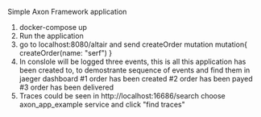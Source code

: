 Simple Axon Framework application

1. docker-compose up
2. Run the application
3. go to localhost:8080/altair and send createOrder mutation 
mutation{
  createOrder(name: "serf")
}
4. In conslole will be logged three events, this is all this application has been created to, to demostrante sequence of events and find them in jaeger dashboard
  #1 order has been created
  #2 order has been payed
  #3 order has been delivered
5. Traces could be seen in http://localhost:16686/search
choose axon_app_example service and click "find traces" 
